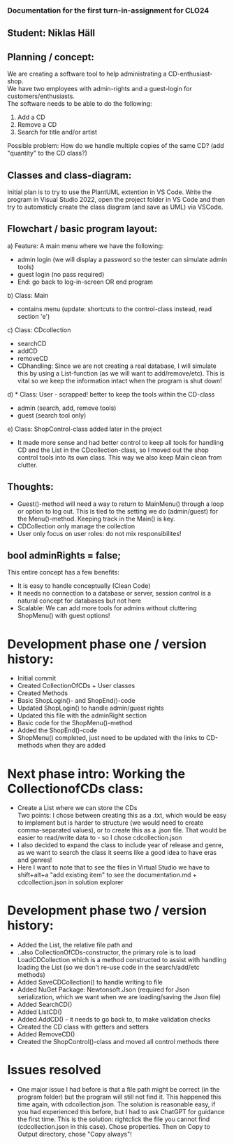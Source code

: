 ### Documentation for the first turn-in-assignment for CLO24  
## Student: Niklas Häll  
  
## Planning / concept:  
We are creating a software tool to help administrating a CD-enthusiast-shop.  
We have two employees with admin-rights and a guest-login for customers/enthusiasts.  
The software needs to be able to do the following:  
1) Add a CD  
2) Remove a CD  
3) Search for title and/or artist  
  
Possible problem: How do we handle multiple copies of the same CD? (add "quantity" to the CD class?)  

## Classes and class-diagram:  
Initial plan is to try to use the PlantUML extention in VS Code. Write the program in Visual Studio 2022, open the project folder in VS Code and then try to automaticly create the class diagram (and save as UML) via VSCode.  
  
## Flowchart / basic program layout:  
a) Feature: A main menu where we have the following:  
- admin login (we will display a password so the tester can simulate admin tools)  
- guest login (no pass required)  
- End: go back to log-in-screen OR end program  
  
b) Class: Main  
- contains menu (update: shortcuts to the control-class instead, read section 'e')  
  
c) Class: CDcollection  
- searchCD  
- addCD  
- removeCD 
- CDhandling: Since we are not creating a real database, I will simulate this by using a List-function (as we will want to add/remove/etc). This is vital so we keep the information intact when the program is shut down!  
  
d) * Class: User - scrapped! better to keep the tools within the CD-class  
- admin (search, add, remove tools)  
- guest (search tool only)  
  
e) Class: ShopControl-class added later in the project
- It made more sense and had better control to keep all tools for handling CD and the List in the CDcollection-class, so I moved out the shop control tools into its own class. This way we also keep Main clean from clutter.  
  
  
## Thoughts:
- Guest()-method will need a way to return to MainMenu() through a loop or option to log out. This is tied to the setting we do (admin/guest) for the Menu()-method. Keeping track in the Main() is key.  
- CDCollection only manage the collection  
- User only focus on user roles: do not mix responsibilites!  

## bool adminRights = false;  
This entire concept has a few benefits:  
- It is easy to handle conceptually (Clean Code)  
- It needs no connection to a database or server, session control is a natural concept for databases but not here  
- Scalable: We can add more tools for admins without cluttering ShopMenu() with guest options!  
  
# Development phase one / version history:  
- Initial commit  
- Created CollectionOfCDs + User classes  
- Created Methods  
- Basic ShopLogin()- and ShopEnd()-code  
- Updated ShopLogin() to handle admin/guest rights  
- Updated this file with the adminRight section  
- Basic code for the ShopMenu()-method  
- Added the ShopEnd()-code  
- ShopMenu() completed, just need to be updated with the links to CD-methods when they are added  

# Next phase intro: Working the CollectionofCDs class:  
- Create a List where we can store the CDs  
Two points: I chose between creating this as a .txt, which would be easy to implement but is harder to structure (we would need to create comma-separated values), or to create this as a .json file. That would be easier to read/write data to - so I chose cdcollection.json  
- I also decided to expand the class to include year of release and genre, as we want to search the class it seems like a good idea to have eras and genres!  
- Here I want to note that to see the files in Virtual Studio we have to shift+alt+a "add existing item" to see the documentation.md + cdcollection.json in solution explorer  

# Development phase two / version history:
- Added the List<CD>, the relative file path and  
- ..also CollectionOfCDs-constructor, the primary role is to load LoadCDCollection which is a method constructed to assist with handling loading the List (so we don't re-use code in the search/add/etc methods)  
- Added SaveCDCollection() to handle writing to file  
- Added NuGet Package: Newtonsoft.Json (required for Json serialization, which we want when we are loading/saving the Json file)  
- Added SearchCD()  
- Added ListCD()  
- Added AddCD() - it needs to go back to, to make validation checks  
- Created the CD class with getters and setters  
- Added RemoveCD()  
- Created the ShopControl()-class and moved all control methods there  

# Issues resolved  
-  One major issue I had before is that a file path might be correct (in the program folder) but the program will still not find it. This happened this time again, with cdcollection.json. The solution is reasonable easy, if you had experienced this before, but I had to ask ChatGPT for guidance the first time. This is the solution: rightclick the file you cannot find (cdcollection.json in this case). Chose properties. Then on Copy to Output directory, chose "Copy always"!  
  
   